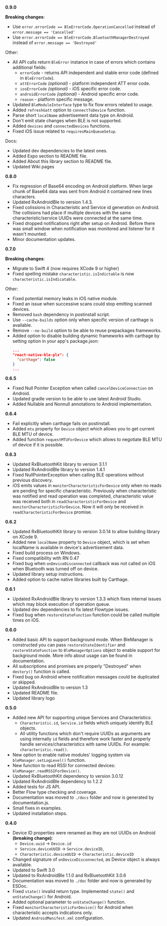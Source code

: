 **0.9.0**

**Breaking changes**:

* Use `error.errorCode == BleErrorCode.OperationCancelled` instead of `error.message == 'Cancelled'`
* Use `error.errorCode == BleErrorCode.BluetoothManagerDestroyed` instead of `error.message == 'Destroyed'`

Other:

* All API calls return `BleError` instance in case of errors which contains additional fields:
  * `errorCode` - returns API independent and stable error code (defined in `BleErrorCode`).
  * `attErrorCode` _(optional)_ - platform independent ATT error code.
  * `iosErrorCode` _(optional)_ - iOS specific error code.
  * `androidErrorCode` _(optional)_ - Android specific error code.
  * `reason` - platform specific message.
* Updated `BleModuleInterface` type to fix flow errors related to usage.
* Added `refreshGatt` option to `connectToDevice` function.
* Parse short `localName` advertisement data type on Android.
* Don't emit state changes when BLE is not supported.
* Added `devices` and `connectedDevices` functions.
* Fixed iOS issue related to `requiresMainQueueSetup`.

Docs:

* Updated dev dependencies to the latest ones.
* Added Expo section to README file.
* Added About this library section to README file.
* Updated Wiki pages

**0.8.0**

* Fix regression of Base64 encoding on Android platform. When large chunk of Base64 data was sent from Android it contained new lines characters.
* Updated RxAndroidBle to version 1.4.3.
* Fixed colissions in Characteristic and Service id generation on Android. The collisions had place if multiple devices with the same characteristic/service UUIDs were connected at the same time.
* Fixed dropped notifications right after setup on Android. Before there was small window when notification was monitored and listener for it wasn't mounted.
* Minor documentation updates.

**0.7.0**

**Breaking changes**:

* Migrate to Swift 4 (now requires XCode 9 or higher)
* Fixed spelling mistake `characteristic.isIndictable` is now `characteristic.isIndicatable`.

Other:

* Fixed potential memory leaks in iOS native module.
* Fixed an issue when successive scans could stop emitting scanned devices.
* Removed `bash` dependency in postinstall script.
* Use `--cache-builds` option only when specific version of carthage is available.
* Remove `--no-build` option to be able to reuse prepackages frameworks.
* Added option to disable building dynamic frameworks with carthage
  by setting option in your app's package.json:
  ```json
  ...
  "react-native-ble-plx": {
    "carthage": false
  }
  ...
  ```

**0.6.5**

* Fixed Null Pointer Exception when called `cancelDeviceConnection` on Android.
* Updated gradle version to be able to use latest Android Studio.
* Added Nullable and Nonnull annotations to Android implementation.

**0.6.4**

* Fail explicitly when carthage fails on postinstall.
* Added `mtu` property for `Device` object which allows you to get current BLE MTU of device.
* Added function `requestMTUForDevice` which allows to negotiate BLE MTU of device if it is possible.

**0.6.3**

* Updated RxBluetoothKit library to version 3.1.1
* Updated RxAndroidBle library to version 1.4.1
* Fixed NullPointerException when calling BLE operations without previous discovery.
* iOS emits values in `monitorCharacteristicForDevice` only when no reads are pending for specific characteristic.
  Previously when characteristic was notified and read operation was completed, characteristic value was received
  both in `readCharacteristicForDevice` and `monitorCharacteristicForDevice`. Now it will only be received in
  `readCharacteristicForDevice` promise.

**0.6.2**

* Updated RxBluetoothKit library to version 3.0.14 to allow building library on XCode 9.
* Added new `localName` property to `Device` object, which is set when localName is available
  in device's advertisement data.
* Fixed build process on Windows.
* Fixed compatibility with RN 0.47
* Fixed bug when `onDeviceDisconnected` callback was not called on iOS when Bluetooth was
  turned off on device.
* Updated library setup instructions.
* Added option to cache native libraries built by Carthage.

**0.6.1**

* Updated RxAndroidBle library to version 1.3.3 which fixes internal issues which may
  block execution of operation queue.
* Updated dev dependencies to fix latest Flowtype issues.
* Fixed bug when `restoreStateFunction` function could be called multiple times on iOS.

**0.6.0**

* Added basic API to support background mode. When BleManager is constructed you can pass
  `restoreStateIdentifier` and `restoreStateFunction` to `BleManagerOptions` object to
  enable support for background mode. More info about usage can be found in documentation.
* All subscriptions and promises are properly "Destroyed" when `destory()` function is called.
* Fixed bug on Android where notification messages could be duplicated or skipped.
* Updated RxAndroidBle to version 1.3
* Updated README file.
* Updated library logo

**0.5.0**

* Added new API for supporting unique Services and Characteristics:
  * `Characteristic.id`, `Service.id` fields which uniquely identify BLE objects.
  * All utility functions which don't require UUIDs as arguments are using
    internally `id` fields and therefore work faster and properly handle
    services/characteristics with same UUIDs. For example: `characteristic.read()`.
* New option to enable native modules' logging system via `bleManager.setLogLevel()` function.
* New function to read RSSI for connected devices: `bleManager.readRSSIForDevice()`.
* Updated RxBluetoothKit dependency to version 3.0.12
* Updated RxAndroidBle dependency to 1.2.2
* Added tests for JS API.
* Better Flow type checking and coverage.
* Documentation was moved to `./docs` folder and now is generated by documentation.js.
* Small fixes in examples.
* Updated installation steps.

**0.4.0**

* Device ID properties were renamed as they are not UUIDs on Android **(breaking change)**:
  * `Device.uuid` -> `Device.id`
  * `Service.deviceUUID` -> `Service.deviceID`,
  * `Characteristic.deviceUUID` -> `Characteristic.deviceID`
* Changed signature of `onDeviceDisconnected`, as Device object is always available.
* Updated to Swift 3.0
* Updated to RxAndroidBle 1.1.0 and RxBluetoothKit 3.0.6
* Documentation was moved to `./doc` folder and now is generated by ESDoc.
* Fixed `state()` invalid return type. Implemented `state()` and `onStateChange()` for Android.
* Added optional parameter to `onStateChange()` function.
* Fixed `monitorCharacteristicForDevice()` for Android when characteristic accepts indications only.
* Updated `AndroidManifest.xml` configuration.
